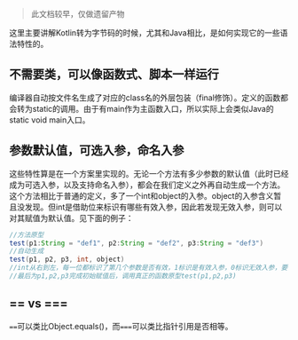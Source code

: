 > 此文档较早，仅做遗留产物

这里主要讲解Kotlin转为字节码的时候，尤其和Java相比，是如何实现它的一些语法特性的。

## 不需要类，可以像函数式、脚本一样运行

编译器自动按文件名生成了对应的class名的外层包装（final修饰）。定义的函数都会转为static的调用。由于有main作为主函数入口，所以实际上会类似Java的static void main入口。

## 参数默认值，可选入参，命名入参

这些特性算是在一个方案里实现的。无论一个方法有多少参数的默认值（此时已经成为可选入参，以及支持命名入参），都会在我们定义之外再自动生成一个方法。这个方法相比于普通的定义，多了一个int和object的入参。object的入参含义暂且没发现。但int是借助位来标识有哪些有效入参，因此若发现无效入参，则可以对其赋值为默认值。见下面的例子：

```java
//方法原型
test(p1:String = "def1", p2:String = "def2", p3:String = "def3")
//自动生成
test(p1, p2, p3, int, object)
//int从右到左，每一位都标识了第几个参数是否有效，1标识是有效入参，0标识无效入参，要使用默认值。
//最后为p1,p2,p3完成初始赋值后，调用真正的函数原型test(p1,p2,p3)
```

## == vs ===

`==`可以类比Object.equals()，而`===`可以类比指针引用是否相等。